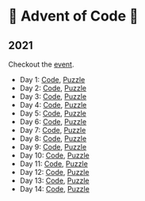 # 🎄 Advent of Code 🎄

## 2021

Checkout the [event](https://adventofcode.com/2021).

-   Day 1: [Code](https://github.com/Stevemaster92/advent-of-code/tree/main/01), [Puzzle](https://adventofcode.com/2021/day/1)
-   Day 2: [Code](https://github.com/Stevemaster92/advent-of-code/tree/main/02), [Puzzle](https://adventofcode.com/2021/day/2)
-   Day 3: [Code](https://github.com/Stevemaster92/advent-of-code/tree/main/03), [Puzzle](https://adventofcode.com/2021/day/3)
-   Day 4: [Code](https://github.com/Stevemaster92/advent-of-code/tree/main/04), [Puzzle](https://adventofcode.com/2021/day/4)
-   Day 5: [Code](https://github.com/Stevemaster92/advent-of-code/tree/main/05), [Puzzle](https://adventofcode.com/2021/day/5)
-   Day 6: [Code](https://github.com/Stevemaster92/advent-of-code/tree/main/06), [Puzzle](https://adventofcode.com/2021/day/6)
-   Day 7: [Code](https://github.com/Stevemaster92/advent-of-code/tree/main/07), [Puzzle](https://adventofcode.com/2021/day/7)
-   Day 8: [Code](https://github.com/Stevemaster92/advent-of-code/tree/main/08), [Puzzle](https://adventofcode.com/2021/day/8)
-   Day 9: [Code](https://github.com/Stevemaster92/advent-of-code/tree/main/09), [Puzzle](https://adventofcode.com/2021/day/9)
-   Day 10: [Code](https://github.com/Stevemaster92/advent-of-code/tree/main/10), [Puzzle](https://adventofcode.com/2021/day/10)
-   Day 11: [Code](https://github.com/Stevemaster92/advent-of-code/tree/main/11), [Puzzle](https://adventofcode.com/2021/day/11)
-   Day 12: [Code](https://github.com/Stevemaster92/advent-of-code/tree/main/12), [Puzzle](https://adventofcode.com/2021/day/12)
-   Day 13: [Code](https://github.com/Stevemaster92/advent-of-code/tree/main/13), [Puzzle](https://adventofcode.com/2021/day/13)
-   Day 14: [Code](https://github.com/Stevemaster92/advent-of-code/tree/main/14), [Puzzle](https://adventofcode.com/2021/day/14)

